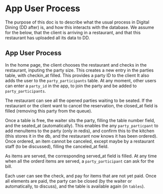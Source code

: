 # App User Process #

The purpose of this doc is to describe what the usual process in Digital Dining (DD after) is, and how this interacts with the database.
We assume for the below, that the client is arriving in a restaurant, and that this restaurant has uploaded all its data to DD.

## App User Process ##

In the home page, the client chooses the restaurant and checks in the restaurant, inputing the party size.
This creates a new entry in the parties table, with checkin_at filled.
This provides a party ID to the client
It also adds the user to the `party_participants` table. At any moment, other users can enter a `party_id` in the app, to join the party and be added to `party_participants`.

The restaurant can see all the opened parties waiting to be seated.
If the restaurant or the client want to cancel the reservation, the closed_at field is filled (removing this party from the queue).

Once a table is free, the waiter sits the party, filling the table number field, and the seated_at (automatically).
This enables the any `party_particpant` to add menuItems to the party (only in redis), and confirm this to the kitchen (this stores it in the db, and the restaurant now knows it has been ordered).
Once ordered, an item cannot be canceled, except maybe by a restaurant staff (to be discussed), filling the canceled_at field.

As items are served, the corresponding served_at field is filled.
At any time when all the orderd items are served, a `party_participant` can ask for the bill.

Each user can see the check, and pay for items that are not yet paid.
Once all elements are paid, the party can be closed (by the waiter or automatically, to discuss), and the table is available again (in `tables`).
